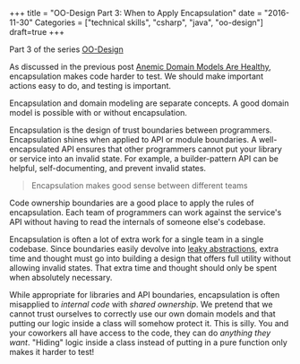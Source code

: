 +++
title = "OO-Design Part 3: When to Apply Encapsulation"
date = "2016-11-30"
Categories = ["technical skills", "csharp", "java", "oo-design"]
draft=true
+++

Part 3 of the series [OO-Design](/categories/oo-design/)

As discussed in the previous post
[Anemic Domain Models Are Healthy](/anemic-domain-model/), encapsulation makes
code harder to test. We should make important actions easy to do, and testing is
important.

Encapsulation and domain modeling are separate concepts. A good domain model is
possible with or without encapsulation.

Encapsulation is the design of trust boundaries between programmers.
Encapsulation shines when applied to API or module boundaries. A
well-encapsulated API ensures that other programmers cannot put your library or
service into an invalid state. For example, a builder-pattern API can be
helpful, self-documenting, and prevent invalid states.

> Encapsulation makes good sense between different teams

Code ownership boundaries are a good place to apply the rules of encapsulation.
Each team of programmers can work against the service's API without having to
read the internals of someone else's codebase.

Encapsulation is often a lot of extra work for a single team in a single
codebase. Since boundaries easily devolve into
[leaky abstractions,](https://en.wikipedia.org/wiki/Leaky_abstraction) extra
time and thought must go into building a design that offers full utility without
allowing invalid states. That extra time and thought should only be spent when
absolutely necessary.

While appropriate for libraries and API boundaries, encapsulation is often
misapplied to _internal code_ with _shared ownership_. We pretend that we cannot
trust ourselves to correctly use our own domain models and that putting our
logic inside a class will somehow protect it. This is silly. You and your
coworkers all have access to the code, they can do _anything they want_.
"Hiding" logic inside a class instead of putting in a pure function only makes
it harder to test!
